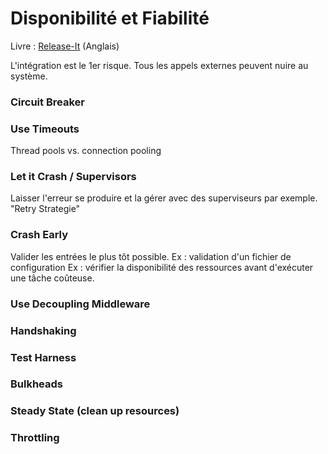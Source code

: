 # Disponibilité et Fiabilité

Livre : [Release-It](https://pragprog.com/book/mnee/release-it) (Anglais)

L'intégration est le 1er risque. Tous les appels externes peuvent nuire au système.

### Circuit Breaker

### Use Timeouts
Thread pools vs. connection pooling

### Let it Crash / Supervisors

Laisser l'erreur se produire et la gérer avec des superviseurs par exemple.
"Retry Strategie"

### Crash Early

Valider les entrées le plus tôt possible.
Ex : validation d'un fichier de configuration
Ex : vérifier la disponibilité des ressources avant d'exécuter une tâche coûteuse.

### Use Decoupling Middleware

### Handshaking

### Test Harness

### Bulkheads

### Steady State (clean up resources)

### Throttling
